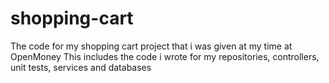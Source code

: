 # shopping-cart
The code for my shopping cart project that i was given at my time at OpenMoney
This includes the code i wrote for my repositories, controllers, unit tests, services and databases 
